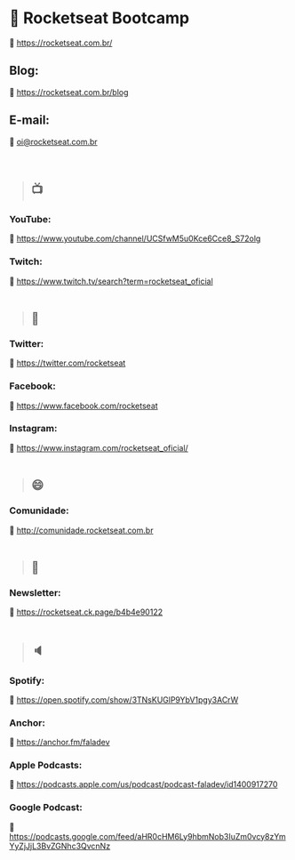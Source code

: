 # :rocket: Rocketseat Bootcamp

:link: https://rocketseat.com.br/

## Blog:

:link: https://rocketseat.com.br/blog

## E-mail:

:email: oi@rocketseat.com.br  
<br>
<br>

> ## :tv:

### YouTube:

:link: https://www.youtube.com/channel/UCSfwM5u0Kce6Cce8_S72olg

### Twitch:

:link: https://www.twitch.tv/search?term=rocketseat_oficial
<br>
<br>

> ## :iphone:

### Twitter:

:link: https://twitter.com/rocketseat

### Facebook:

:link: https://www.facebook.com/rocketseat

### Instagram:

:link: https://www.instagram.com/rocketseat_oficial/
<br>
<br>

> ## :smile:

### Comunidade:

:link: http://comunidade.rocketseat.com.br
<br>
<br>

> ## :email:

### Newsletter:

:link: https://rocketseat.ck.page/b4b4e90122
<br>
<br>

> ## :speaker:

### Spotify:

:link: https://open.spotify.com/show/3TNsKUGlP9YbV1pgy3ACrW

### Anchor:

:link: https://anchor.fm/faladev

### Apple Podcasts:

:link: https://podcasts.apple.com/us/podcast/podcast-faladev/id1400917270

### Google Podcast:

:link: https://podcasts.google.com/feed/aHR0cHM6Ly9hbmNob3IuZm0vcy8zYmYyZjJjL3BvZGNhc3QvcnNz